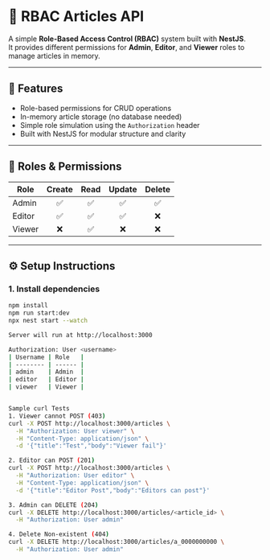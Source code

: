 # 📰 RBAC Articles API

A simple **Role-Based Access Control (RBAC)** system built with **NestJS**.  
It provides different permissions for **Admin**, **Editor**, and **Viewer** roles to manage articles in memory.

---

## 🚀 Features

- Role-based permissions for CRUD operations
- In-memory article storage (no database needed)
- Simple role simulation using the `Authorization` header
- Built with NestJS for modular structure and clarity

---

## 🧱 Roles & Permissions

| Role   | Create | Read | Update | Delete |
| ------ | :----: | :--: | :----: | :----: |
| Admin  |   ✅   |  ✅  |   ✅   |   ✅   |
| Editor |   ✅   |  ✅  |   ✅   |   ❌   |
| Viewer |   ❌   |  ✅  |   ❌   |   ❌   |

---

## ⚙️ Setup Instructions

### 1. Install dependencies

```bash
npm install
npm run start:dev
npx nest start --watch

Server will run at http://localhost:3000

Authorization: User <username>
| Username | Role   |
| -------- | ------ |
| admin    | Admin  |
| editor   | Editor |
| viewer   | Viewer |


Sample curl Tests
1. Viewer cannot POST (403)
curl -X POST http://localhost:3000/articles \
  -H "Authorization: User viewer" \
  -H "Content-Type: application/json" \
  -d '{"title":"Test","body":"Viewer fail"}'

2. Editor can POST (201)
curl -X POST http://localhost:3000/articles \
  -H "Authorization: User editor" \
  -H "Content-Type: application/json" \
  -d '{"title":"Editor Post","body":"Editors can post"}'

3. Admin can DELETE (204)
curl -X DELETE http://localhost:3000/articles/<article_id> \
  -H "Authorization: User admin"

4. Delete Non-existent (404)
curl -X DELETE http://localhost:3000/articles/a_0000000000 \
  -H "Authorization: User admin"
```
